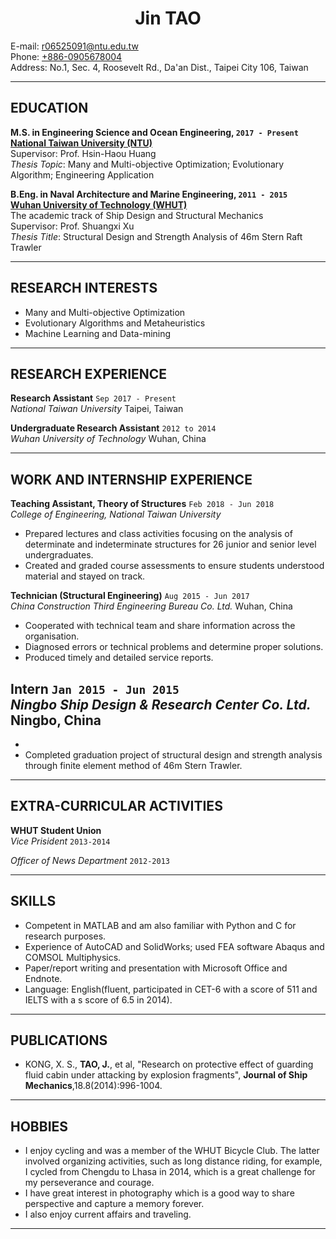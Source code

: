 # **<center>Jin TAO</center>**

E-mail: <r06525091@ntu.edu.tw>  
Phone: [+886-0905678004](tel://+886-0905678004)  
Address: No.1, Sec. 4, Roosevelt Rd., Da'an Dist., Taipei City 106, Taiwan

***

## EDUCATION

**M.S. in Engineering Science and Ocean Engineering, ```2017 - Present```  
[National Taiwan University (NTU)](http://www.ntu.edu.tw)**  
Supervisor: Prof. Hsin-Haou Huang  
*Thesis Topic*: Many and Multi-objective Optimization; Evolutionary Algorithm; Engineering Application

**B.Eng. in Naval Architecture and Marine Engineering, ```2011 - 2015```  
[Wuhan University of Technology (WHUT)](http://www.whut.edu.cn)**  
The academic track of Ship Design and Structural Mechanics  
Supervisor: Prof. Shuangxi Xu  
*Thesis Title*: Structural Design and Strength Analysis of 46m Stern Raft Trawler

***

## RESEARCH INTERESTS

- Many and Multi-objective Optimization  
- Evolutionary Algorithms and Metaheuristics  
- Machine Learning and Data-mining

***

## RESEARCH EXPERIENCE

**Research Assistant** ```Sep 2017 - Present```  
*National Taiwan University*  Taipei, Taiwan  


**Undergraduate Research Assistant** ```2012 to 2014```  
*Wuhan University of Technology* Wuhan, China  


***

## WORK AND INTERNSHIP EXPERIENCE

**Teaching Assistant, Theory of Structures** ```Feb 2018 - Jun 2018```  
*College of Engineering, National Taiwan University*  
- Prepared lectures and class activities focusing on the analysis of determinate and indeterminate structures for 26 junior and senior level undergraduates.  
- Created and graded course assessments to ensure students understood material and stayed on track.

__Technician (Structural Engineering)__ ```Aug 2015 - Jun 2017```  
*China Construction Third Engineering Bureau Co. Ltd.* Wuhan, China  
- Cooperated with technical team and share information across the organisation.  
- Diagnosed errors or technical problems and determine proper solutions.  
- Produced timely and detailed service reports.

**Intern** ```Jan 2015 - Jun 2015```  
*Ningbo Ship Design & Research Center Co. Ltd.* Ningbo, China  
- 
- 
- Completed graduation project of structural design and strength analysis through finite element method of 46m Stern Trawler.  

***

## EXTRA-CURRICULAR ACTIVITIES

**WHUT Student Union**  
_Vice Prisident_ ```2013-2014```   
  
  
  

_Officer of News Department_ ```2012-2013```   


***

## SKILLS

- Competent in MATLAB and am also familiar with Python and C for research purposes.  
- Experience of AutoCAD and SolidWorks; used FEA software Abaqus and COMSOL Multiphysics.  
- Paper/report writing and presentation with Microsoft Office and Endnote.  
- Language: English(fluent, participated in CET-6 with a score of 511 and IELTS with a s score of 6.5 in 2014).

***

## PUBLICATIONS

- KONG, X. S., __TAO, J.__, et al, "Research on protective effect of guarding fluid cabin under attacking by explosion fragments", __Journal of Ship Mechanics__,18.8(2014):996-1004.

***

## HOBBIES

- I enjoy cycling and was a member of the WHUT Bicycle Club. The latter involved organizing activities, such as long distance riding, for example, I cycled from Chengdu to Lhasa in 2014, which is a great challenge for my perseverance and courage. 
- I have great interest in photography which is a good way to share perspective and capture a memory forever.
- I also enjoy current affairs and traveling.

***
